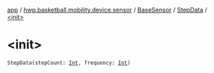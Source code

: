 [app](../../../index.md) / [hwp.basketball.mobility.device.sensor](../../index.md) / [BaseSensor](../index.md) / [StepData](index.md) / [&lt;init&gt;](.)

# &lt;init&gt;

`StepData(stepCount: `[`Int`](https://kotlinlang.org/api/latest/jvm/stdlib/kotlin/-int/index.html)`, frequency: `[`Int`](https://kotlinlang.org/api/latest/jvm/stdlib/kotlin/-int/index.html)`)`